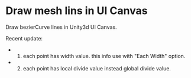# Draw mesh lins in UI Canvas
Draw bezierCurve lines in Unity3d UI Canvas.

Recent update:
- 1. each point has width value. this info use with "Each Width" option.
- 2. each point has local divide value instead global divide value.

